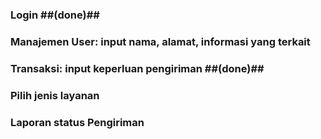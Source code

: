 ### Login ##(done)##
### Manajemen User: input nama, alamat, informasi yang terkait
### Transaksi: input keperluan pengiriman ##(done)##
### Pilih jenis layanan
### Laporan status Pengiriman 
